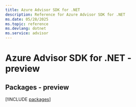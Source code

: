 ```yaml
---
title: Azure Advisor SDK for .NET
description: Reference for Azure Advisor SDK for .NET
ms.date: 05/28/2025
ms.topic: reference
ms.devlang: dotnet
ms.service: advisor
---
```

# Azure Advisor SDK for .NET - preview
## Packages - preview
[!INCLUDE [packages](advisor-index.md)]